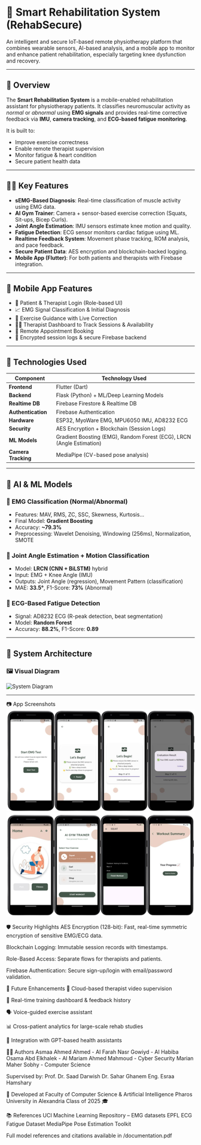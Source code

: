 # 💪 Smart Rehabilitation System (RehabSecure)

An intelligent and secure IoT-based remote physiotherapy platform that combines wearable sensors, AI-based analysis, and a mobile app to monitor and enhance patient rehabilitation, especially targeting knee dysfunction and recovery.

---

## 🧠 Overview

The **Smart Rehabilitation System** is a mobile-enabled rehabilitation assistant for physiotherapy patients. It classifies neuromuscular activity as *normal* or *abnormal* using **EMG signals** and provides real-time corrective feedback via **IMU**, **camera tracking**, and **ECG-based fatigue monitoring**.

It is built to:
- Improve exercise correctness
- Enable remote therapist supervision
- Monitor fatigue & heart condition
- Secure patient health data

---

## 👩‍⚕️ Key Features

- **sEMG-Based Diagnosis**: Real-time classification of muscle activity using EMG data.
- **AI Gym Trainer**: Camera + sensor-based exercise correction (Squats, Sit-ups, Bicep Curls).
- **Joint Angle Estimation**: IMU sensors estimate knee motion and quality.
- **Fatigue Detection**: ECG sensor monitors cardiac fatigue using ML.
- **Realtime Feedback System**: Movement phase tracking, ROM analysis, and pace feedback.
- **Secure Patient Data**: AES encryption and blockchain-backed logging.
- **Mobile App (Flutter)**: For both patients and therapists with Firebase integration.

---

## 📲 Mobile App Features

- 👤 Patient & Therapist Login (Role-based UI)
- 📈 EMG Signal Classification & Initial Diagnosis
- 🤸 Exercise Guidance with Live Correction
- 🧑‍⚕️ Therapist Dashboard to Track Sessions & Availability
- 📅 Remote Appointment Booking
- 🔐 Encrypted session logs & secure Firebase backend

---

## 🧪 Technologies Used

| Component          | Technology Used                             |
|-------------------|---------------------------------------------|
| **Frontend**       | Flutter (Dart)                              |
| **Backend**        | Flask (Python) + ML/Deep Learning Models    |
| **Realtime DB**    | Firebase Firestore & Realtime DB            |
| **Authentication** | Firebase Authentication                     |
| **Hardware**       | ESP32, MyoWare EMG, MPU6050 IMU, AD8232 ECG |
| **Security**       | AES Encryption + Blockchain (Session Logs)  |
| **ML Models**      | Gradient Boosting (EMG), Random Forest (ECG), LRCN (Angle Estimation) |
| **Camera Tracking**| MediaPipe (CV-based pose analysis)         |

---

## 🧪 AI & ML Models

### 🔹 EMG Classification (Normal/Abnormal)
- Features: MAV, RMS, ZC, SSC, Skewness, Kurtosis...
- Final Model: **Gradient Boosting**
- Accuracy: **~79.3%**
- Preprocessing: Wavelet Denoising, Windowing (256ms), Normalization, SMOTE

### 🔹 Joint Angle Estimation + Motion Classification
- Model: **LRCN (CNN + BiLSTM)** hybrid
- Input: EMG + Knee Angle (IMU)
- Outputs: Joint Angle (regression), Movement Pattern (classification)
- MAE: **33.5°**, F1-Score: **73%** (Abnormal)

### 🔹 ECG-Based Fatigue Detection
- Signal: AD8232 ECG (R-peak detection, beat segmentation)
- Model: **Random Forest**
- Accuracy: **88.2%**, F1-Score: **0.89**

---

## 🧬 System Architecture

### 🖼️ Visual Diagram

![System Diagram](screenshots/image.png)

---

📷 App Screenshots
![EMG Test](screenshots/app_1.png)
![AI Personal Trainer](screenshots/app_2.png)

🛡️ Security Highlights
AES Encryption (128-bit): Fast, real-time symmetric encryption of sensitive EMG/ECG data.

Blockchain Logging: Immutable session records with timestamps.

Role-Based Access: Separate flows for therapists and patients.

Firebase Authentication: Secure sign-up/login with email/password validation.

🚀 Future Enhancements
📡 Cloud-based therapist video supervision

💾 Real-time training dashboard & feedback history

🗣️ Voice-guided exercise assistant

📊 Cross-patient analytics for large-scale rehab studies

🧠 Integration with GPT-based health assistants

👩‍💻 Authors
Asmaa Ahmed Ahmed - AI
Farah Nasr Gowiyd - AI
Habiba Osama Abd Elkhalek - AI
Mariam Ahmed Mahmoud - Cyber Security
Marian Maher Sobhy  - Computer Science

Supervised by:
Prof. Dr. Saad Darwish
Dr. Sahar Ghanem
Eng. Esraa Hamshary

🏫 Developed at
Faculty of Computer Science & Artificial Intelligence
Pharos University in Alexandria
Class of 2025 🎓

📚 References
UCI Machine Learning Repository – EMG datasets
EPFL ECG Fatigue Dataset
MediaPipe Pose Estimation Toolkit

Full model references and citations available in /documentation.pdf
